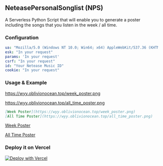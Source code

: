 ## NeteasePersonalSonglist (NPS)

A Serverless Python Script that will enable you to generate a poster including the songs that you listen in the week / all time.

### Configuration

```yaml
ua: "Mozilla/5.0 (Windows NT 10.0; Win64; x64) AppleWebKit/537.36 (KHTML, like Gecko) Chrome/123.0.0.0 Safari/537.36" # which presumably you could change randomly.
esk: "In your request"
params: 'In your request'
csrf: "In your request"
id: "Your Netease Music ID"
cookie: "In your request"
```

### Usage & Example

https://wyy.oblivionocean.top/week_poster.png

https://wyy.oblivionocean.top/all_time_poster.png

```markdown
[Week Poster](https://wyy.oblivionocean.top/week_poster.png)
[All Time Poster](https://wyy.oblivionocean.top/all_time_poster.png)
```

[Week Poster](https://wyy.oblivionocean.top/week_poster.png)

[All Time Poster](https://wyy.oblivionocean.top/all_time_poster.png)

### Deploy it on Vercel

[![Deploy with Vercel](https://vercel.com/button)](https://vercel.com/new/clone?repository-url=https%3A%2F%2Fgithub.com%2FLafcadia%2FNPS)
